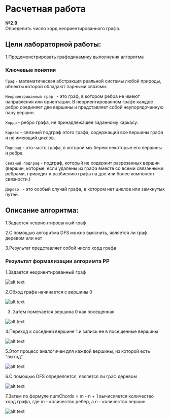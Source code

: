 # Расчетная работа

**№2.9**  
Определить число хорд неориентированного графа.

## Цели лабораторной работы:

1.Продемонстрировать графодинамику выполнения алгоритма

### Ключевые понятия

`Граф` - математическая абстракция реальной системы любой природы, объекты которой обладают парными связями.

`Неориентриванный граф ` - это граф, в котором ребра не имеют направления или ориентации. В неориентированном графе каждое ребро соединяет две вершины и представляет собой неупорядоченную пару вершин.

`Хорда` - ребро графа, не принадлежащее заданному каркасу.

`Каркас` - связный подграф этого графа, содержащий все вершины графа и не имеющий циклов.

`Подграф` - это часть графа, в которой мы берем некоторые его вершины и ребра.

`Связный подграф` - подграф, который не содержит разрезанных вершин (вершин, которые, если удалены из графа вместе со всеми связанными ребрами, приводит к разбиению графа на две или более компонент связности.)

`Дерево ` - это особый случай графа, в котором нет циклов или замкнутых путей.

## Описание алгоритма:

1.Задается неориентированный граф

2.С помощью алгоритма DFS можно выяснить, является ли граф деревом или нет

3.Результат представляет собой число хорд графа

### Результат формализации алгоримта РР

1.Задается неориентированный граф

![alt text](image.png)

2.Обход графа начинается с вершины 0

![alt text](image-1.png)

3. Затем помечается вершина 0 как посещенная

![alt text](image-2.png)

4.Переход к соседней вершине 1 и запись ее в посещенные вершины

![alt text](image-3.png)

5.Этот процесс аналогичен для каждой вершины, из которой есть "выход"

![alt text](image-4.png)

6.С помощью DFS определяется, явялется ли граф деревом

![alt text](image-5.png)

7.Затем по формуле numChords = m - n + 1 вычисляется количество хорд графа, где m - количество ребер, а n - количество вершин.

![alt text](image-7.png)

